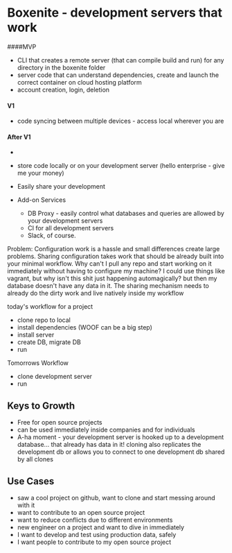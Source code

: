 # Boxenite - development servers that work

####MVP
* CLI that creates a remote server (that can compile build and run) for any directory in the boxenite folder
* server code that can understand dependencies, create and launch the correct container on cloud hosting platform
* account creation, login, deletion

#### V1 

* code syncing between multiple devices - access local wherever you are

#### After V1
* 


* store code locally or on your development server (hello enterprise - give me your money)
* Easily share your development
* Add-on Services
  * DB Proxy - easily control what databases and queries are allowed by your development servers
  * CI for all development servers
  * Slack, of course.

Problem: Configuration work is a hassle and small differences create large problems. Sharing configuration takes work that should be already built into your minimal workflow. 
Why can't I pull any repo and start working on it immediately without having to configure my machine? 
I could use things like vagrant, but why isn't this shit just happening automagically? 
but then my database doesn't have any data in it. 
The sharing mechanism needs to already do the dirty work and live natively inside my workflow


today's workflow for a project
* clone repo to local
* install dependencies (WOOF can be a big step)
* install server
* create DB, migrate DB
* run


Tomorrows Workflow
* clone development server
* run


## Keys to Growth
* Free for open source projects
* can be used immediately inside companies and for individuals
* A-ha moment - your development server is hooked up to a development database... that already has data in it! cloning also replicates the development db or allows you to connect to one development db shared by all clones

## Use Cases
* saw a cool project on github, want to clone and start messing around with it
* want to contribute to an open source project
* want to reduce conflicts due to different environments
* new engineer on a project and want to dive in immediately
* I want to develop and test using production data, safely
* I want people to contribute to my open source project

